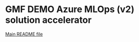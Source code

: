 # GMF DEMO Azure MLOps (v2) solution accelerator

[Main README file](https://github.com/Azure/mlops-v2/blob/main/README.md)
